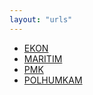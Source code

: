 ```yaml
---
layout: "urls"
---
```

* [EKON](EKON/)
* [MARITIM](MARITIM/)
* [PMK](PMK/)
* [POLHUMKAM](POLHUMKAM/)
